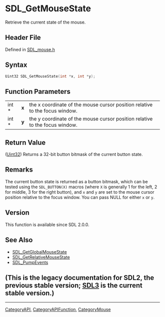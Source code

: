 # SDL_GetMouseState

Retrieve the current state of the mouse.

## Header File

Defined in [SDL_mouse.h](https://github.com/libsdl-org/SDL/blob/SDL2/include/SDL_mouse.h)

## Syntax

```c
Uint32 SDL_GetMouseState(int *x, int *y);
```

## Function Parameters

|       |       |                                                                             |
| ----- | ----- | --------------------------------------------------------------------------- |
| int * | **x** | the x coordinate of the mouse cursor position relative to the focus window. |
| int * | **y** | the y coordinate of the mouse cursor position relative to the focus window. |

## Return Value

([Uint32](Uint32)) Returns a 32-bit button bitmask of the current button
state.

## Remarks

The current button state is returned as a button bitmask, which can be
tested using the `SDL_BUTTON(X)` macros (where `X` is generally 1 for the
left, 2 for middle, 3 for the right button), and `x` and `y` are set to the
mouse cursor position relative to the focus window. You can pass NULL for
either `x` or `y`.

## Version

This function is available since SDL 2.0.0.

## See Also

- [SDL_GetGlobalMouseState](SDL_GetGlobalMouseState)
- [SDL_GetRelativeMouseState](SDL_GetRelativeMouseState)
- [SDL_PumpEvents](SDL_PumpEvents)


## (This is the legacy documentation for SDL2, the previous stable version; [SDL3](https://wiki.libsdl.org/SDL3/) is the current stable version.)



----
[CategoryAPI](CategoryAPI), [CategoryAPIFunction](CategoryAPIFunction), [CategoryMouse](CategoryMouse)

